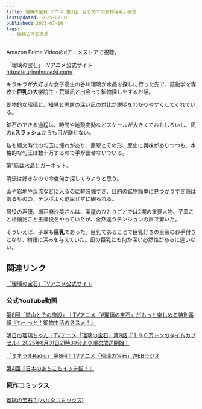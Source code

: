 ```yaml
---
title: 瑠璃の宝石 アニメ 第1話「はじめての鉱物採集」感想
lastUpdated: 2025-07-16 
published: 2025-07-16
tags:
  - 瑠璃の宝石感想
---
```


Amazon Prime Videoのdアニメストアで視聴。

「瑠璃の宝石」TVアニメ公式サイト  
https://rurinohouseki.com/

キラキラが大好きな女子高生の谷川瑠璃が水晶を探しに行った先で、鉱物学を専攻で**巨乳**の大学院生・荒砥凪と出会って鉱物探しをするお話。

即物的な瑠璃と、知見と思慮の深い凪の対比が説明をわかりやすくしてくれている。

鉱石のできる過程は、時間や地殻変動などスケールが大きくておもしろいし、凪の**πスラッシュ**からも目が離せない。

私も縄文時代の勾玉に憧れがあり、翡翠とその形、歴史に興味がありつつも、本格的な勾玉は数十万するので手が出せないでいる。

第1話は水晶とガーネット。

清流は好きなので今度何か探してみようと思う。

山や岩地や渓流などに入るのに軽装備すぎ、目的の鉱物簡単に見つかりすぎ感はあるものの、テンポよく退屈せずに観られる。

凪役の声優、瀬戸麻沙美さんは、薬屋のひとりごとでは2期の重要人物、子翠こと楼蘭妃こと玉藻役をやっていたが、全然違うテンションの声で驚いた。

そういえば、子翠も**巨乳**であった。巨乳であることで巨乳好きの皇帝のお手付きとなり、物語に深みを与えていた。凪の巨乳にも何か深い必然性があるに違いない。

## 関連リンク

[「瑠璃の宝石」TVアニメ公式サイト](https://rurinohouseki.com/)


### 公式YouTube動画

[第8回「鉱山とその施設」｜TVアニメ「#瑠璃の宝石」がもっと楽しめる特別番組『も～っと！鉱物生活のススメ！』](https://www.youtube.com/watch?v=GrnncpDdHAQ)

[明日の瑠璃ちゃん｜TVアニメ「瑠璃の宝石」第9話『１９０万トンのタイムカプセル』2025年8月31日21時30分より順次放送開始！](https://www.youtube.com/watch?v=7g5z5_Q_z7o)

[「ミネラルRadio」 第8回｜TVアニメ「瑠璃の宝石」WEBラジオ](https://www.youtube.com/watch?v=hNgIUYQYVtU)

[第4回『日本のあちこちイッテ鉱！』](https://www.youtube.com/watch?v=MZ6ZFegDksw)


### 原作コミックス

[瑠璃の宝石 1 (ハルタコミックス) ](https://amzn.to/45IzMKJ)
